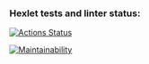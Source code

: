 ### Hexlet tests and linter status:
[![Actions Status](https://github.com/Sergei2023/frontend-project-44/workflows/hexlet-check/badge.svg)](https://github.com/Sergei2023/frontend-project-44/actions)

[![Maintainability](https://api.codeclimate.com/v1/badges/e4da2596f840df8c646f/maintainability)](https://codeclimate.com/github/Sergei2023/frontend-project-44/maintainability)
